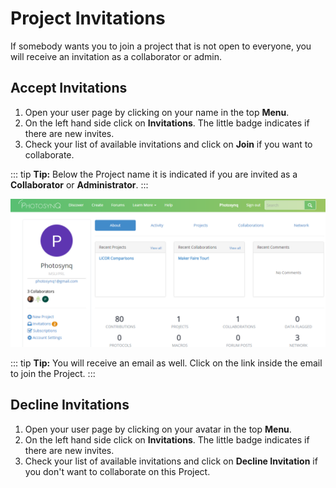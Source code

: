 # Project Invitations

If somebody wants you to join a project that is not open to everyone, you will receive an invitation as a collaborator or admin.

## Accept Invitations

1. Open your user page by clicking on your name in the top **Menu**.
2. On the left hand side click on **Invitations**. The little badge indicates if there are new invites.
3. Check your list of available invitations and click on **Join** if you want to collaborate.

::: tip
**Tip:** Below the Project name it is indicated if you are invited as a **Collaborator** or **Administrator**.
:::

![Invitations](../projects/images/invitations.png)

::: tip
**Tip:** You will receive an email as well. Click on the link inside the email to join the Project.
:::

## Decline Invitations

1. Open your user page by clicking on your avatar in the top **Menu**.
2. On the left hand side click on **Invitations**. The little badge indicates if there are new invites.
3. Check your list of available invitations and click on **Decline Invitation** if you don't want to collaborate on this Project.
